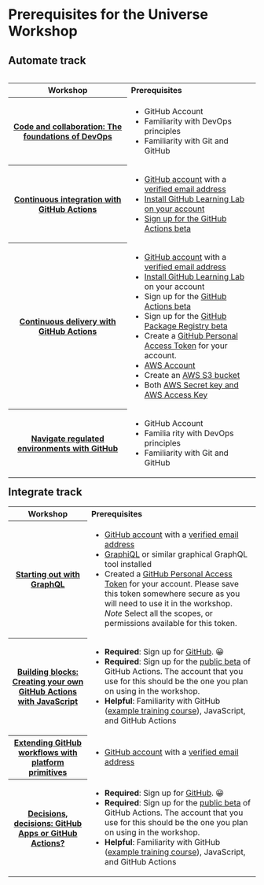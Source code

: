 # Prerequisites for the Universe Workshop

## Automate track

<table align="left">
  <tbody>
    <tr>
      <th>Workshop</th>
      <th align="left">Prerequisites</th>
    </tr>
    <tr>
      <th><a href=https://githubuniverse.com/workshops/#code-and-collaboration-58-the-foundations-of-devops>Code and collaboration: The foundations of DevOps</a></th>
      <td>
        <ul>
          <li>GitHub Account</li>
          <li>Familiarity with DevOps principles</li>
          <li>Familiarity with Git and GitHub</li>
        </ul>
      </td>
    </tr>
    <tr>
      <th><a href=https://githubuniverse.com/workshops/#continuous-integration-with-github-actions>Continuous integration with GitHub Actions</a></th>
      <td>
        <ul>
          <li><a href=https://github.com/join>GitHub account</a> with a <a href=https://help.github.com/en/articles/verifying-your-email-address>verified email address</a></li>
          <li><a href=https://lab.github.com/docs/install>Install GitHub Learning Lab on your account</li>
          <li>Sign up for the <a href=https://github.com/features/actions/signup/?account=>GitHub Actions beta</li>
        </ul>
       </td>
    </tr>
    <tr>
      <th><a href=https://githubuniverse.com/workshops/#continuous-delivery-with-github-actions>Continuous delivery with GitHub Actions</a></th>
      <td>
        <ul>
           <li><a href="https://github.com/join">GitHub account</a> with a <a href="https://help.github.com/en/articles/verifying-your-email-address">verified email address</a></li>
           <li><a href="https://lab.github.com/docs/install">Install GitHub Learning Lab</a> on your account</li>
           <li>Sign up for the <a href="https://github.com/features/actions/signup/?account=">GitHub Actions beta</a></li>
           <li>Sign up for the <a href="https://github.com/features/package-registry">GitHub Package Registry beta</a></li>
           <li>Create a <a href="https://help.github.com/en/github/authenticating-to-github/creating-a-personal-access-token-for-the-command-line">GitHub Personal Access Token</a> for your account.</li>
           <li><a href="https://portal.aws.amazon.com/billing/signup?p=s3&amp;cp=bn&amp;ad=p#/start">AWS Account</a> </li>
           <li>Create an <a href="https://aws.amazon.com/s3/getting-started/?nc=sn&amp;loc=5">AWS S3 bucket</a></li>
           <li>Both <a href="https://docs.aws.amazon.com/general/latest/gr/aws-sec-cred-types.html#access-keys-and-secret-access-keys">AWS Secret key and AWS Access Key</a></li>
        </ul>
       </td>
    </tr>
    <tr>
      <th><a href=https://githubuniverse.com/workshops/#navigate-regulated-environments-with-github>Navigate regulated environments with GitHub</a></th>
      <td>
        <ul>
           <li>GitHub Account</li>
           <li>Familia rity with DevOps principles</li>
           <li>Familiarity with Git and GitHub</li>        </ul>
       </td>
    </tr>
  </tbody>
</table>

## Integrate track
<table>
  <tbody>
    <tr>
      <th>Workshop</th>
      <th align="left">Prerequisites</th>
    </tr>
    <tr>
      <th><a href=https://githubuniverse.com/workshops/#starting-out-with-graphql>Starting out with GraphQL</a></th>
      <td>
        <ul>
           <li><a href="https://github.com/join">GitHub account</a> with a <a href="https://help.github.com/en/articles/verifying-your-email-address">verified email address</a></li>
           <li><a href="https://electronjs.org/apps/graphiql">GraphiQL</a> or similar graphical GraphQL tool installed</li>
           <li>Created a <a href="https://help.github.com/en/github/authenticating-to-github/creating-a-personal-access-token-for-the-command-line">GitHub Personal Access Token</a> for your account. Please save this token somewhere secure as you will need to use it in the workshop. <em>Note</em> Select all the scopes, or permissions available for this token.</li>
        </ul>
      </td>
    </tr>
    <tr>
      <th><a href=https://githubuniverse.com/workshops/#building-blocks-58-creating-your-own-github-actions-with-javascript>Building blocks: Creating your own GitHub Actions with JavaScript</a></th>
      <td>
        <ul>
           <li><strong>Required</strong>: Sign up for <a href="https://github.com/join?source=header-home">GitHub</a>. 😀</li>
           <li><strong>Required</strong>: Sign up for the <a href="https://github.com/features/actions">public beta</a> of GitHub Actions. The account that you use for this should be the one you plan on using in the workshop.</li>
           <li><strong>Helpful</strong>: Familiarity with GitHub (<a href="https://lab.github.com/githubtraining/introduction-to-github">example training course</a>), JavaScript, and GitHub Actions</li>
        </ul>
       </td>
    </tr>
    <tr>
      <th><a href=https://githubuniverse.com/workshops/#extending-github-workflows-with-platform-primitives>Extending GitHub workflows with platform primitives</a></th>
      <td>
        <ul>
          <li><a href="https://github.com/join">GitHub account</a> with a <a href="https://help.github.com/en/articles/verifying-your-email-address">verified email address</a></li>
        </ul>
       </td>
    </tr>
    <tr>
      <th><a href=https://githubuniverse.com/workshops/#decisions-decisions-58-github-apps-or-github-actions>Decisions, decisions: GitHub Apps or GitHub Actions?</a></th>
      <td>
        <ul>
          <li><strong>Required</strong>: Sign up for <a href="https://github.com/join?source=header-home">GitHub</a>. 😀</li>
          <li><strong>Required</strong>: Sign up for the <a href="https://github.com/features/actions">public beta</a> of GitHub Actions. The account that you use for this should be the one you plan on using in the workshop.</li>
         <li><strong>Helpful</strong>: Familiarity with GitHub (<a href="https://lab.github.com/githubtraining/introduction-to-github">example training course</a>), JavaScript, and GitHub Actions</li> </ul>
       </td>
    </tr>
  </tbody>
</table>

